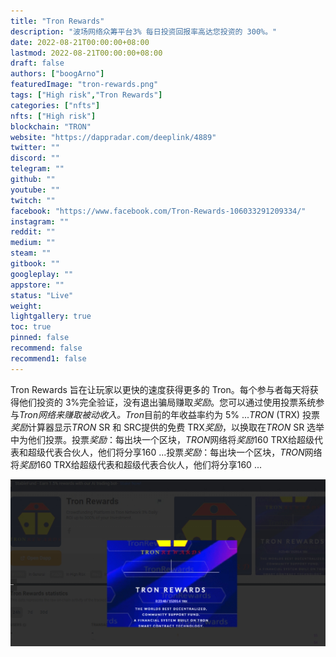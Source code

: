 ```yaml
---
title: "Tron Rewards"
description: "波场网络众筹平台3% 每日投资回报率高达您投资的 300%。"
date: 2022-08-21T00:00:00+08:00
lastmod: 2022-08-21T00:00:00+08:00
draft: false
authors: ["boogArno"]
featuredImage: "tron-rewards.png"
tags: ["High risk","Tron Rewards"]
categories: ["nfts"]
nfts: ["High risk"]
blockchain: "TRON"
website: "https://dappradar.com/deeplink/4889"
twitter: ""
discord: ""
telegram: ""
github: ""
youtube: ""
twitch: ""
facebook: "https://www.facebook.com/Tron-Rewards-106033291209334/"
instagram: ""
reddit: ""
medium: ""
steam: ""
gitbook: ""
googleplay: ""
appstore: ""
status: "Live"
weight: 
lightgallery: true
toc: true
pinned: false
recommend: false
recommend1: false
---
```

Tron Rewards 旨在让玩家以更快的速度获得更多的 Tron。每个参与者每天将获得他们投资的 3%完全验证，没有退出骗局赚取*奖励*。您可以通过使用投票系统参与*Tron网络来赚取被动收入。Tron*目前的年收益率约为 5% ...*TRON* (TRX) 投票*奖励*计算器显示*TRON* SR 和 SRC提供的免费 TRX*奖励*，以换取在*TRON* SR 选举中为他们投票。投票*奖励*：每出块一个区块，*TRON*网络将*奖励*160 TRX给超级代表和超级代表合伙人，他们将分享160 ...投票*奖励*：每出块一个区块，*TRON*网络将*奖励*160 TRX给超级代表和超级代表合伙人，他们将分享160 ...

![1](1.jpg)